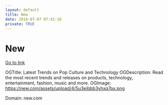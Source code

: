 ```yaml
---
layout: default
title: New
date: 2018-07-07 07:41:16
private: TRUE
---
```


# New

[Go to link](https://new.com)

OGTitle: Latest Trends on Pop Culture and Technology
OGDescription: Read the most recent trends and releases on products, technology, entertainment, fashion, music and more. 
OGImage: https://new.com/assets/upload/4/5u3eibbb3yhxq7px.png

Domain: new.com

